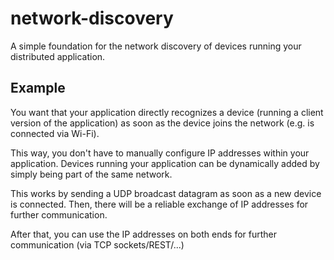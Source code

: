# network-discovery
A simple foundation for the network discovery of devices running your distributed application.

## Example
You want that your application directly recognizes a device (running a client version of the application) as soon as the device joins the network (e.g. is connected via Wi-Fi).

This way, you don't have to manually configure IP addresses within your application. 
Devices running your application can be dynamically added by simply being part of the same network.

This works by sending a UDP broadcast datagram as soon as a new device is connected.
Then, there will be a reliable exchange of IP addresses for further communication.

After that, you can use the IP addresses on both ends for further communication (via TCP sockets/REST/...)
